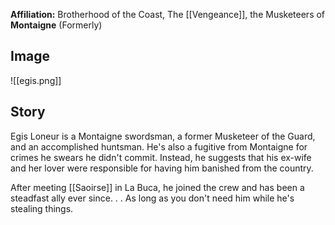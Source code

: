 **Affiliation:** Brotherhood of the Coast, The [[Vengeance]], the Musketeers of **Montaigne** (Formerly)

## Image
![[egis.png]]

## Story
Egis Loneur is a Montaigne swordsman, a former Musketeer of the Guard, and an accomplished huntsman.  He's also a fugitive from Montaigne for crimes he swears he didn't commit.  Instead, he suggests that his ex-wife and her lover were responsible for having him banished from the country.

After meeting [[Saoirse]] in La Buca, he joined the crew and has been a steadfast ally ever since. . .
As long as you don't need him while he's stealing things.